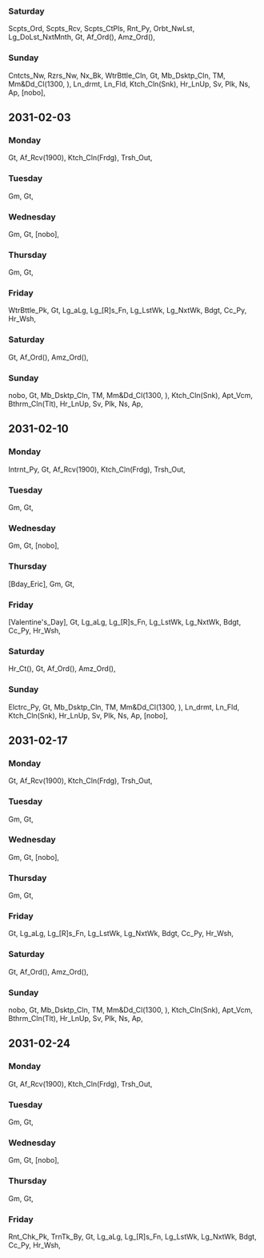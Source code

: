 ### Saturday
Scpts_Ord, Scpts_Rcv, Scpts_CtPls, Rnt_Py, Orbt_NwLst, Lg_DoLst_NxtMnth, Gt, Af_Ord(), Amz_Ord(), 
### Sunday
Cntcts_Nw, Rzrs_Nw, Nx_Bk, WtrBttle_Cln, Gt, Mb_Dsktp_Cln, TM, Mm&Dd_Cl(1300, ), Ln_drmt, Ln_Fld, Ktch_Cln(Snk), Hr_LnUp, Sv, Plk, Ns, Ap, [nobo], 

## 2031-02-03
### Monday
Gt, Af_Rcv(1900), Ktch_Cln(Frdg), Trsh_Out, 
### Tuesday
Gm, Gt, 
### Wednesday
Gm, Gt, [nobo], 
### Thursday
Gm, Gt, 
### Friday
WtrBttle_Pk, Gt, Lg_aLg, Lg_[R]s_Fn, Lg_LstWk, Lg_NxtWk, Bdgt, Cc_Py, Hr_Wsh, 
### Saturday
Gt, Af_Ord(), Amz_Ord(), 
### Sunday
nobo, Gt, Mb_Dsktp_Cln, TM, Mm&Dd_Cl(1300, ), Ktch_Cln(Snk), Apt_Vcm, Bthrm_Cln(Tlt), Hr_LnUp, Sv, Plk, Ns, Ap, 

## 2031-02-10
### Monday
Intrnt_Py, Gt, Af_Rcv(1900), Ktch_Cln(Frdg), Trsh_Out, 
### Tuesday
Gm, Gt, 
### Wednesday
Gm, Gt, [nobo], 
### Thursday
[Bday_Eric], Gm, Gt, 
### Friday
[Valentine's_Day], Gt, Lg_aLg, Lg_[R]s_Fn, Lg_LstWk, Lg_NxtWk, Bdgt, Cc_Py, Hr_Wsh, 
### Saturday
Hr_Ct(), Gt, Af_Ord(), Amz_Ord(), 
### Sunday
Elctrc_Py, Gt, Mb_Dsktp_Cln, TM, Mm&Dd_Cl(1300, ), Ln_drmt, Ln_Fld, Ktch_Cln(Snk), Hr_LnUp, Sv, Plk, Ns, Ap, [nobo], 

## 2031-02-17
### Monday
Gt, Af_Rcv(1900), Ktch_Cln(Frdg), Trsh_Out, 
### Tuesday
Gm, Gt, 
### Wednesday
Gm, Gt, [nobo], 
### Thursday
Gm, Gt, 
### Friday
Gt, Lg_aLg, Lg_[R]s_Fn, Lg_LstWk, Lg_NxtWk, Bdgt, Cc_Py, Hr_Wsh, 
### Saturday
Gt, Af_Ord(), Amz_Ord(), 
### Sunday
nobo, Gt, Mb_Dsktp_Cln, TM, Mm&Dd_Cl(1300, ), Ktch_Cln(Snk), Apt_Vcm, Bthrm_Cln(Tlt), Hr_LnUp, Sv, Plk, Ns, Ap, 

## 2031-02-24
### Monday
Gt, Af_Rcv(1900), Ktch_Cln(Frdg), Trsh_Out, 
### Tuesday
Gm, Gt, 
### Wednesday
Gm, Gt, [nobo], 
### Thursday
Gm, Gt, 
### Friday
Rnt_Chk_Pk, TrnTk_By, Gt, Lg_aLg, Lg_[R]s_Fn, Lg_LstWk, Lg_NxtWk, Bdgt, Cc_Py, Hr_Wsh, 

